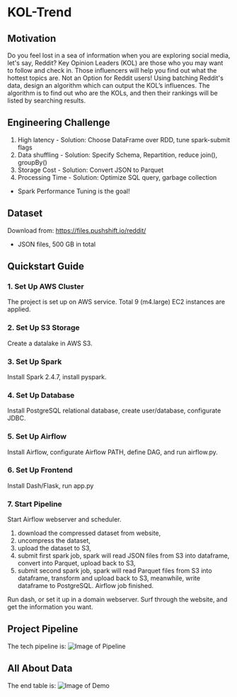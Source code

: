 # KOL-Trend

## Motivation
Do you feel lost in a sea of information when you are exploring social media, let's say, Reddit?
Key Opinion Leaders (KOL) are those who you may want to follow and check in. Those influencers will help you find out what the hottest topics are.
Not an Option for Reddit users!
Using batching Reddit's data, design an algorithm which can output the KOL’s influences. The algorithm is to find out who are the KOLs, and then their rankings will be listed by searching results.


## Engineering Challenge
1. High latency - Solution: Choose DataFrame over RDD, tune spark-submit flags
2. Data shuffling - Solution: Specify Schema, Repartition, reduce join(), groupBy()
3. Storage Cost - Solution: Convert JSON to Parquet
4. Processing Time - Solution: Optimize SQL query, garbage collection

- Spark Performance Tuning is the goal!

## Dataset
Download from: https://files.pushshift.io/reddit/
- JSON files, 500 GB in total

## Quickstart Guide
### 1. Set Up AWS Cluster
The project is set up on AWS service. Total 9 (m4.large) EC2 instances are applied.

### 2. Set Up S3 Storage
Create a datalake in AWS S3.

### 3. Set Up Spark
Install Spark 2.4.7, install pyspark.

### 4. Set Up Database
Install PostgreSQL relational database, create user/database, configurate JDBC.

### 5. Set Up Airflow
Install Airflow, configurate Airflow PATH, define DAG, and run airflow.py.

### 6. Set Up Frontend
Install Dash/Flask, run app.py

### 7. Start Pipeline
Start Airflow webserver and scheduler.
1. download the compressed dataset from website, 
2. uncompress the dataset, 
3. upload the dataset to S3, 
4. submit first spark job, spark will read JSON files from S3 into dataframe, convert into Parquet, upload back to S3, 
5. submit second spark job, spark will read Parquet files from S3 into dataframe, transform and upload back to S3, meanwhile, write dataframe to PostgreSQL. 
Airflow job finished.

Run dash, or set it up in a domain webserver. Surf through the website, and get the information you want.

## Project Pipeline
The tech pipeline is:
![Image of Pipeline](https://github.com/lijinling530/KOL-Trend/blob/master/image/tech%20stack.png)

## All About Data
The end table is:
![Image of Demo](https://github.com/lijinling530/KOL-Trend/blob/master/image/demo.png)
